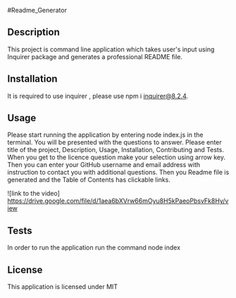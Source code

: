 #Readme_Generator

## Description

This project is command line application which takes user's input using Inquirer package and generates a professional README file.

## Installation

It is required to use inquirer , please use npm i inquirer@8.2.4.

## Usage

Please start running the application by entering node index.js in the terminal.
You will be presented with the questions to answer.
Please enter title of the project, Description, Usage, Installation, Contributing and Tests.
When you get to the licence question make your selection using arrow key.
Then you can enter your GitHub username and email address with instruction to contact you with additional questions.
Then you Readme file is generated and the Table of Contents has clickable links.

![link to the video] https://drive.google.com/file/d/1aea6bXVrw66mOyu8H5kPaeoPbsvFk8Hy/view

## Tests

In order to run the application run the command
node index

## License

This application is licensed under MIT
